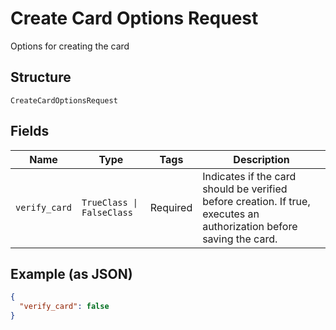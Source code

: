 
# Create Card Options Request

Options for creating the card

## Structure

`CreateCardOptionsRequest`

## Fields

| Name | Type | Tags | Description |
|  --- | --- | --- | --- |
| `verify_card` | `TrueClass \| FalseClass` | Required | Indicates if the card should be verified before creation. If true, executes an authorization before saving the card. |

## Example (as JSON)

```json
{
  "verify_card": false
}
```

